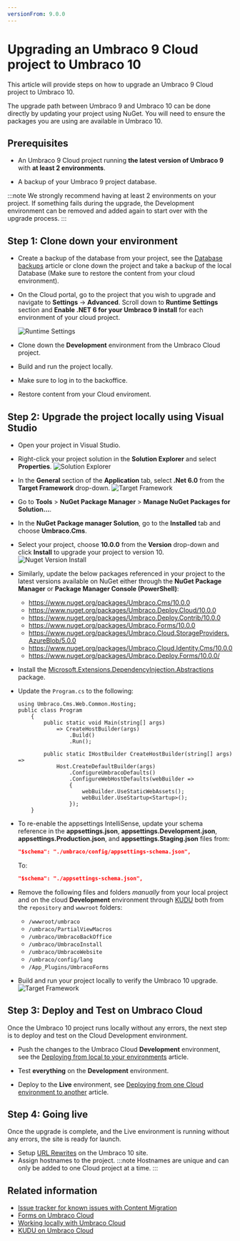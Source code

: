 ```yaml
---
versionFrom: 9.0.0
---
```


# Upgrading an Umbraco 9 Cloud project to Umbraco 10

This article will provide steps on how to upgrade an Umbraco 9 Cloud project to Umbraco 10.

The upgrade path between Umbraco 9 and Umbraco 10 can be done directly by updating your project using NuGet. You will need to ensure the packages you are using are available in Umbraco 10.

## Prerequisites

* An Umbraco 9 Cloud project running **the latest version of Umbraco 9** with **at least 2 environments**.

* A backup of your Umbraco 9 project database.

:::note
We strongly recommend having at least 2 environments on your project. If something fails during the upgrade, the Development environment can be removed and added again to start over with the upgrade process.
:::

## Step 1: Clone down your environment

* Create a backup of the database from your project, see the [Database backups](https://our.umbraco.com/documentation/umbraco-cloud/Databases/Backups/) article or clone down the project and take a backup of the local Database (Make sure to restore the content from your cloud environment).

* On the Cloud portal, go to the project that you wish to upgrade and navigate to **Settings** -> **Advanced**. Scroll down to **Runtime Settings** section and **Enable .NET 6 for your Umbraco 9 install** for each environment of your cloud project.

    ![Runtime Settings](images/Runtime-Settings.png)

* Clone down the **Development** environment from the Umbraco Cloud project.
* Build and run the project locally.
* Make sure to log in to the backoffice.
* Restore content from your Cloud enviroment.

## Step 2: Upgrade the project locally using Visual Studio

* Open your project in Visual Studio.

* Right-click your project solution in the **Solution Explorer** and select **Properties**.
    ![Solution Explorer](images/Solution-Explorer.png)

* In the **General** section of the **Application** tab, select **.Net 6.0** from the **Target Framework** drop-down.
    ![Target Framework](images/Target-Framework.png)

* Go to **Tools** > **NuGet Package Manager** > **Manage NuGet Packages for Solution...**.

* In the **NuGet Package manager Solution**, go to the **Installed** tab and choose **Umbraco.Cms**.

* Select your project, choose **10.0.0** from the **Version** drop-down and click **Install** to upgrade your project to version 10.
    ![Nuget Version Install](images/Nuget-Version-Install.png)

* Similarly, update the below packages referenced in your project to the latest versions available on NuGet either through the **NuGet Package Manager** or **Package Manager Console (PowerShell)**:
  * <https://www.nuget.org/packages/Umbraco.Cms/10.0.0>
  * <https://www.nuget.org/packages/Umbraco.Deploy.Cloud/10.0.0>
  * <https://www.nuget.org/packages/Umbraco.Deploy.Contrib/10.0.0>
  * <https://www.nuget.org/packages/Umbraco.Forms/10.0.0>
  * <https://www.nuget.org/packages/Umbraco.Cloud.StorageProviders.AzureBlob/5.0.0>
  * <https://www.nuget.org/packages/Umbraco.Cloud.Identity.Cms/10.0.0>
  * <https://www.nuget.org/packages/Umbraco.Deploy.Forms/10.0.0/>

* Install the [Microsoft.Extensions.DependencyInjection.Abstractions](https://www.nuget.org/packages/Microsoft.Extensions.DependencyInjection.Abstractions/6.0.0) package.

* Update the `Program.cs` to the following:

    ```CSharp
    using Umbraco.Cms.Web.Common.Hosting;
    public class Program
        {
            public static void Main(string[] args)
                => CreateHostBuilder(args)
                    .Build()
                    .Run();

            public static IHostBuilder CreateHostBuilder(string[] args) =>
                Host.CreateDefaultBuilder(args)
                    .ConfigureUmbracoDefaults()
                    .ConfigureWebHostDefaults(webBuilder =>
                    {
                        webBuilder.UseStaticWebAssets();
                        webBuilder.UseStartup<Startup>();
                    });
        }
    ```

* To re-enable the appsettings IntelliSense, update your schema reference in the **appsettings.json**, **appsettings.Development.json**, **appsettings.Production.json**, and **appsettings.Staging.json** files from:

    ```json
    "$schema": "./umbraco/config/appsettings-schema.json",
    ```

    To:

    ```json
    "$schema": "./appsettings-schema.json",
    ```

* Remove the following files and folders *manually* from your local project and on the cloud **Development** environment through [KUDU](../../Set-Up/Power-Tools/index.md) both from the `repository` and `wwwroot` folders:

  * `/wwwroot/umbraco`
  * `/umbraco/PartialViewMacros`
  * `/umbraco/UmbracoBackOffice`
  * `/umbraco/UmbracoInstall`
  * `/umbraco/UmbracoWebsite`
  * `/umbraco/config/lang`
  * `/App_Plugins/UmbracoForms`

* Build and run your project locally to verify the Umbraco 10 upgrade.
    ![Target Framework](images/verify-v10-upgrade-locally.png)

## Step 3: Deploy and Test on Umbraco Cloud

Once the Umbraco 10 project runs locally without any errors, the next step is to deploy and test on the Cloud Development environment.

* Push the changes to the Umbraco Cloud **Development** environment, see the [Deploying from local to your environments](../../Deployment/Local-to-Cloud/index.md) article.

* Test **everything** on the **Development** environment.

* Deploy to the **Live** environment, see [Deploying from one Cloud environment to another](../../Deployment/Cloud-to-Cloud/index.md) article.

## Step 4: Going live

Once the upgrade is complete, and the Live environment is running without any errors, the site is ready for launch.

* Setup [URL Rewrites](../../../Reference/Routing/IISRewriteRules/index.md) on the Umbraco 10 site.
* Assign hostnames to the project.
    :::note
    Hostnames are unique and can only be added to one Cloud project at a time.
    :::

## Related information

* [Issue tracker for known issues with Content Migration](https://github.com/umbraco/UmbracoDocs/issues)
* [Forms on Umbraco Cloud](../../Deployment/Umbraco-Forms-on-Cloud)
* [Working locally with Umbraco Cloud](../../Set-Up/Working-Locally/)
* [KUDU on Umbraco Cloud](../../Set-Up/Power-Tools/)
